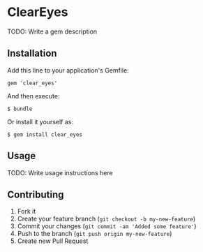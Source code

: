 # ClearEyes

TODO: Write a gem description

## Installation

Add this line to your application's Gemfile:

    gem 'clear_eyes'

And then execute:

    $ bundle

Or install it yourself as:

    $ gem install clear_eyes

## Usage

TODO: Write usage instructions here

## Contributing

1. Fork it
2. Create your feature branch (`git checkout -b my-new-feature`)
3. Commit your changes (`git commit -am 'Added some feature'`)
4. Push to the branch (`git push origin my-new-feature`)
5. Create new Pull Request
